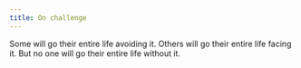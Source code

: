 ```yaml
---
title: On challenge
---
```


Some will go their entire life avoiding it. Others will go their entire life facing it. But no one will go their entire life without it.
